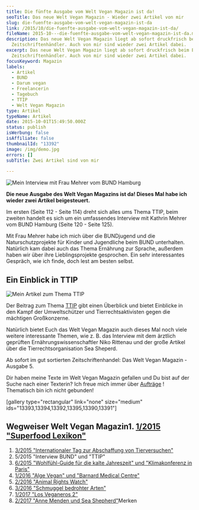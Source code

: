 ```yaml
---
title: Die fünfte Ausgabe vom Welt Vegan Magazin ist da!
seoTitle: Das neue Welt Vegan Magazin - Wieder zwei Artikel von mir
slug: die-fuenfte-ausgabe-vom-welt-vegan-magazin-ist-da
link: /2015/10/die-fuenfte-ausgabe-vom-welt-vegan-magazin-ist-da/
fileName: 2015-10---die-fuenfte-ausgabe-vom-welt-vegan-magazin-ist-da.md
description: Das neue Welt Vegan Magazin liegt ab sofort druckfrisch beim Eurem
  Zeitschriftenhändler. Auch von mir sind wieder zwei Artikel dabei.
excerpt: Das neue Welt Vegan Magazin liegt ab sofort druckfrisch beim Eurem
  Zeitschriftenhändler. Auch von mir sind wieder zwei Artikel dabei.
focusKeyword: Magazin
labels:
  - Artikel
  - BUND
  - Darum vegan
  - Freelancerin
  - Tagebuch
  - TTIP
  - Welt Vegan Magazin
type: Artikel
typeName: Artikel
date: 2015-10-01T15:49:50.000Z
status: publish
isWerbung: false
isAffiliate: false
thumbnailId: "13392"
image: /img/demo.jpg
errors: []
subTitle: Zwei Artikel sind von mir
  
---
```


![Mein Interview mit Frau Mehrer vom BUND Hamburg](http://cardamonchai.com/wp-content/uploads/2015/12/23561697616_a4fe3f4373_z-640x427.jpg "Mein Interview mit Frau Mehrer vom BUND Hamburg")

**Die neue Ausgabe des Welt Vegan Magazins ist da! Dieses Mal habe ich wieder
zwei Artikel beigesteuert.**

Im ersten (Seite 112 - Seite 114) dreht sich alles ums Thema TTIP, beim zweiten
handelt es sich um ein umfassendes Interview mit Kathrin Mehrer vom BUND Hamburg
(Seite 120 - Seite 125).

Mit Frau Mehrer habe ich mich über die BUNDjugend und die Naturschutzprojekte
für Kinder und Jugendliche beim BUND unterhalten. Natürlich kam dabei auch das
Thema Ernährung zur Sprache, außerdem haben wir über ihre Lieblingsprojekte
gesprochen. Ein sehr interessantes Gespräch, wie ich finde, doch lest am besten
selbst.

## Ein Einblick in TTIP

![Mein Artikel zum Thema TTIP](http://cardamonchai.com/wp-content/uploads/2015/12/23587734615_889ec5ec80_z-640x427.jpg "Mein Artikel zum Thema TTIP")

Der Beitrag zum Thema [TTIP](/2015/02/veganer-sind-unglaublich-kreativ/) gibt
einen Überblick und bietet Einblicke in den Kampf der Umweltschützer und
Tierrechtsaktivisten gegen die mächtigen Großkonzerne.

Natürlich bietet Euch das Welt Vegan Magazin auch dieses Mal noch viele weitere
interessante Themen, wie z. B. das Interview mit dem ärztlich geprüften
Ernährungswissenschaftler Niko Rittenau und der große Artikel über die
Tierrechtsorganisation Sea Sheperd.

Ab sofort im gut sortierten Zeitschriftenhandel: Das Welt Vegan Magazin -
Ausgabe 5.

Dir haben meine Texte im Welt Vegan Magazin gefallen und Du bist auf der Suche
nach einer Texterin? Ich freue mich immer über
[Aufträge](mailto:info@cardamonchai.com) ! Thematisch bin ich nicht gebunden!

[gallery type="rectangular" link="none" size="medium"
ids="13393,13394,13392,13395,13390,13391"]

## Wegweiser Welt Vegan Magazin1. [1/2015 "Superfood Lexikon"](/2015/04/mein-erster-artikel-im-welt-vegan-magazin/)

1.  [3/2015 "Internationaler Tag zur Abschaffung von Tierversuchen"](/2015/05/das-neue-welt-vegan-magazin-ist-da/)
1.  5/2015 "Interview BUND" und "TTIP"
1.  [6/2015 "Wohlfühl-Guide für die kalte Jahreszeit" und "Klimakonferenz in Paris"](/2015/12/die-sechste-ausgabe-vom-welt-vegan-magazin-ist-da/)
1.  [1/2016 "Alge Vegan" und "Barnard Medical Centre"](/2016/03/welt-vegan-magazin-die-ausgabe-12016-ist-da/)
1.  [2/2016 "Animal Rights Watch"](http://welt-vegan-magazin-22016)
1.  [3/2016 "Schmuggel bedrohter Arten"](/2016/09/thomas-d-im-welt-vegan-magazin/)
1.  [1/2017 "Los Veganeros 2"](/2017/03/los-veganeros-welt-vegan-magazin-1-2017/)
1.  [2/2017 "Anne Menden und Sea Shepherd"](/2017/06/welt-vegan-magazin-2-2017-anne-menden/)Merken

  